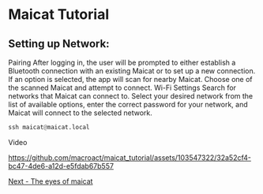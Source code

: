 # Maicat Tutorial
## Setting up Network:

Pairing
After logging in, the user will be prompted to either establish a Bluetooth connection with an existing Maicat or to set up a new connection. If an option is selected, the app will scan for nearby Maicat. Choose one of the scanned Maicat and attempt to connect.
Wi-Fi Settings
Search for networks that Maicat can connect to. Select your desired network from the list of available options, enter the correct password for your network, and Maicat will connect to the selected network.

```python
ssh maicat@maicat.local
```

Video

https://github.com/macroact/maicat_tutorial/assets/103547322/32a52cf4-bc47-4de6-a12d-e5fdab67b557

[Next - The eyes of maicat](../02_maicat_eyes/README.md)
